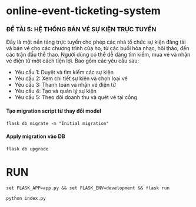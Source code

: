 # online-event-ticketing-system

### ĐỀ TÀI 5: HỆ THỐNG BÁN VÉ SỰ KIỆN TRỰC TUYẾN
Đây là một nền tảng trực tuyến cho phép các nhà tổ chức sự kiện đăng tải và bán vé cho
các chương trình của họ, từ các buổi hòa nhạc, hội thảo, đến các trận đấu thể thao. Người
dùng có thể dễ dàng tìm kiếm, mua vé và nhận vé điện tử một cách tiện lợi. Bao gồm các
yêu cầu sau:
- Yêu cầu 1: Duyệt và tìm kiếm các sự kiện
- Yêu cầu 2: Xem chi tiết sự kiện và chọn loại vé
- Yêu cầu 3: Thanh toán và nhận vé điện tử
- Yêu cầu 4: Tạo và quản lý sự kiện
- Yêu cầu 5: Theo dõi doanh thu và quét vé tại cổng




#### Tạo migration script từ thay đổi model
```
flask db migrate -m "Initial migration"
```

#### Apply migration vào DB
```
flask db upgrade
```


# RUN
```
set FLASK_APP=app.py && set FLASK_ENV=development && flask run

python index.py
```